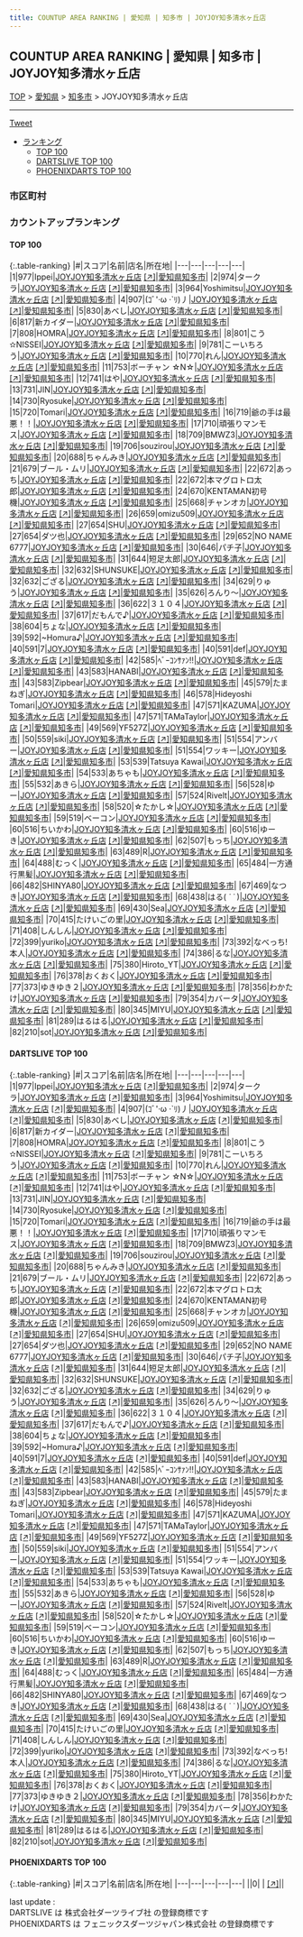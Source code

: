 ```yaml
---
title: COUNTUP AREA RANKING | 愛知県 | 知多市 | JOYJOY知多清水ヶ丘店
---
```

## COUNTUP AREA RANKING | 愛知県 | 知多市 | JOYJOY知多清水ヶ丘店

[TOP](/darts/rank/) > [愛知県](/darts/rank/愛知県/) > [知多市](/darts/rank/愛知県/知多市/) > JOYJOY知多清水ヶ丘店

___

<a href="https://twitter.com/share?ref_src=twsrc%5Etfw" data-text="COUNTUP AREA RANKING | 愛知県知多市JOYJOY知多清水ヶ丘店" class="twitter-share-button" data-hashtags="DARTSLIVE,PHOENIXDARTS,darts,ダーツ" data-show-count="false">Tweet</a>

* [ランキング](#カウントアップランキング)
    * [TOP 100](#top-100)
    * [DARTSLIVE TOP 100](#dartslive-top-100)
    * [PHOENIXDARTS TOP 100](#phoenixdarts-top-100)

### 市区町村

<ul>

</ul>

### カウントアップランキング

#### TOP 100



{:.table-ranking}
|#|スコア|名前|店名|所在地|
|---|---|---|---|---|
|1|977|<span class="rank-name-dl">Ippei</span>|<a href="/darts/rank/shops/ee395d328409ebdc58d385ea46352d8f.html">JOYJOY知多清水ヶ丘店</a> <a href="https://search.dartslive.com/jp/shop/ee395d328409ebdc58d385ea46352d8f">[↗]</a>|<a href="/darts/rank/愛知県/知多市">愛知県知多市</a>|
|2|974|<span class="rank-name-dl">タークラ</span>|<a href="/darts/rank/shops/ee395d328409ebdc58d385ea46352d8f.html">JOYJOY知多清水ヶ丘店</a> <a href="https://search.dartslive.com/jp/shop/ee395d328409ebdc58d385ea46352d8f">[↗]</a>|<a href="/darts/rank/愛知県/知多市">愛知県知多市</a>|
|3|964|<span class="rank-name-dl">Yoshimitsu</span>|<a href="/darts/rank/shops/ee395d328409ebdc58d385ea46352d8f.html">JOYJOY知多清水ヶ丘店</a> <a href="https://search.dartslive.com/jp/shop/ee395d328409ebdc58d385ea46352d8f">[↗]</a>|<a href="/darts/rank/愛知県/知多市">愛知県知多市</a>|
|4|907|<span class="rank-name-dl">(ｺﾞ&#x27;·ω ·`ﾘ)丿</span>|<a href="/darts/rank/shops/ee395d328409ebdc58d385ea46352d8f.html">JOYJOY知多清水ヶ丘店</a> <a href="https://search.dartslive.com/jp/shop/ee395d328409ebdc58d385ea46352d8f">[↗]</a>|<a href="/darts/rank/愛知県/知多市">愛知県知多市</a>|
|5|830|<span class="rank-name-dl">あべし</span>|<a href="/darts/rank/shops/ee395d328409ebdc58d385ea46352d8f.html">JOYJOY知多清水ヶ丘店</a> <a href="https://search.dartslive.com/jp/shop/ee395d328409ebdc58d385ea46352d8f">[↗]</a>|<a href="/darts/rank/愛知県/知多市">愛知県知多市</a>|
|6|817|<span class="rank-name-dl">新カイダー</span>|<a href="/darts/rank/shops/ee395d328409ebdc58d385ea46352d8f.html">JOYJOY知多清水ヶ丘店</a> <a href="https://search.dartslive.com/jp/shop/ee395d328409ebdc58d385ea46352d8f">[↗]</a>|<a href="/darts/rank/愛知県/知多市">愛知県知多市</a>|
|7|808|<span class="rank-name-dl">HOMRA</span>|<a href="/darts/rank/shops/ee395d328409ebdc58d385ea46352d8f.html">JOYJOY知多清水ヶ丘店</a> <a href="https://search.dartslive.com/jp/shop/ee395d328409ebdc58d385ea46352d8f">[↗]</a>|<a href="/darts/rank/愛知県/知多市">愛知県知多市</a>|
|8|801|<span class="rank-name-dl">こう✫NISSEI</span>|<a href="/darts/rank/shops/ee395d328409ebdc58d385ea46352d8f.html">JOYJOY知多清水ヶ丘店</a> <a href="https://search.dartslive.com/jp/shop/ee395d328409ebdc58d385ea46352d8f">[↗]</a>|<a href="/darts/rank/愛知県/知多市">愛知県知多市</a>|
|9|781|<span class="rank-name-dl">こーいちろう</span>|<a href="/darts/rank/shops/ee395d328409ebdc58d385ea46352d8f.html">JOYJOY知多清水ヶ丘店</a> <a href="https://search.dartslive.com/jp/shop/ee395d328409ebdc58d385ea46352d8f">[↗]</a>|<a href="/darts/rank/愛知県/知多市">愛知県知多市</a>|
|10|770|<span class="rank-name-dl">れん</span>|<a href="/darts/rank/shops/ee395d328409ebdc58d385ea46352d8f.html">JOYJOY知多清水ヶ丘店</a> <a href="https://search.dartslive.com/jp/shop/ee395d328409ebdc58d385ea46352d8f">[↗]</a>|<a href="/darts/rank/愛知県/知多市">愛知県知多市</a>|
|11|753|<span class="rank-name-dl">ボーチャン ☆N☆</span>|<a href="/darts/rank/shops/ee395d328409ebdc58d385ea46352d8f.html">JOYJOY知多清水ヶ丘店</a> <a href="https://search.dartslive.com/jp/shop/ee395d328409ebdc58d385ea46352d8f">[↗]</a>|<a href="/darts/rank/愛知県/知多市">愛知県知多市</a>|
|12|741|<span class="rank-name-dl">はや</span>|<a href="/darts/rank/shops/ee395d328409ebdc58d385ea46352d8f.html">JOYJOY知多清水ヶ丘店</a> <a href="https://search.dartslive.com/jp/shop/ee395d328409ebdc58d385ea46352d8f">[↗]</a>|<a href="/darts/rank/愛知県/知多市">愛知県知多市</a>|
|13|731|<span class="rank-name-dl">JIN</span>|<a href="/darts/rank/shops/ee395d328409ebdc58d385ea46352d8f.html">JOYJOY知多清水ヶ丘店</a> <a href="https://search.dartslive.com/jp/shop/ee395d328409ebdc58d385ea46352d8f">[↗]</a>|<a href="/darts/rank/愛知県/知多市">愛知県知多市</a>|
|14|730|<span class="rank-name-dl">Ryosuke</span>|<a href="/darts/rank/shops/ee395d328409ebdc58d385ea46352d8f.html">JOYJOY知多清水ヶ丘店</a> <a href="https://search.dartslive.com/jp/shop/ee395d328409ebdc58d385ea46352d8f">[↗]</a>|<a href="/darts/rank/愛知県/知多市">愛知県知多市</a>|
|15|720|<span class="rank-name-dl">Tomari</span>|<a href="/darts/rank/shops/ee395d328409ebdc58d385ea46352d8f.html">JOYJOY知多清水ヶ丘店</a> <a href="https://search.dartslive.com/jp/shop/ee395d328409ebdc58d385ea46352d8f">[↗]</a>|<a href="/darts/rank/愛知県/知多市">愛知県知多市</a>|
|16|719|<span class="rank-name-dl">爺の手は最悪！！</span>|<a href="/darts/rank/shops/ee395d328409ebdc58d385ea46352d8f.html">JOYJOY知多清水ヶ丘店</a> <a href="https://search.dartslive.com/jp/shop/ee395d328409ebdc58d385ea46352d8f">[↗]</a>|<a href="/darts/rank/愛知県/知多市">愛知県知多市</a>|
|17|710|<span class="rank-name-dl">頑張りマンモス</span>|<a href="/darts/rank/shops/ee395d328409ebdc58d385ea46352d8f.html">JOYJOY知多清水ヶ丘店</a> <a href="https://search.dartslive.com/jp/shop/ee395d328409ebdc58d385ea46352d8f">[↗]</a>|<a href="/darts/rank/愛知県/知多市">愛知県知多市</a>|
|18|709|<span class="rank-name-dl">BMWZ3</span>|<a href="/darts/rank/shops/ee395d328409ebdc58d385ea46352d8f.html">JOYJOY知多清水ヶ丘店</a> <a href="https://search.dartslive.com/jp/shop/ee395d328409ebdc58d385ea46352d8f">[↗]</a>|<a href="/darts/rank/愛知県/知多市">愛知県知多市</a>|
|19|706|<span class="rank-name-dl">souzirou</span>|<a href="/darts/rank/shops/ee395d328409ebdc58d385ea46352d8f.html">JOYJOY知多清水ヶ丘店</a> <a href="https://search.dartslive.com/jp/shop/ee395d328409ebdc58d385ea46352d8f">[↗]</a>|<a href="/darts/rank/愛知県/知多市">愛知県知多市</a>|
|20|688|<span class="rank-name-dl">ちゃんみき</span>|<a href="/darts/rank/shops/ee395d328409ebdc58d385ea46352d8f.html">JOYJOY知多清水ヶ丘店</a> <a href="https://search.dartslive.com/jp/shop/ee395d328409ebdc58d385ea46352d8f">[↗]</a>|<a href="/darts/rank/愛知県/知多市">愛知県知多市</a>|
|21|679|<span class="rank-name-dl">ブール・ムリ</span>|<a href="/darts/rank/shops/ee395d328409ebdc58d385ea46352d8f.html">JOYJOY知多清水ヶ丘店</a> <a href="https://search.dartslive.com/jp/shop/ee395d328409ebdc58d385ea46352d8f">[↗]</a>|<a href="/darts/rank/愛知県/知多市">愛知県知多市</a>|
|22|672|<span class="rank-name-dl">あっち</span>|<a href="/darts/rank/shops/ee395d328409ebdc58d385ea46352d8f.html">JOYJOY知多清水ヶ丘店</a> <a href="https://search.dartslive.com/jp/shop/ee395d328409ebdc58d385ea46352d8f">[↗]</a>|<a href="/darts/rank/愛知県/知多市">愛知県知多市</a>|
|22|672|<span class="rank-name-dl">本マグロトロ太郎</span>|<a href="/darts/rank/shops/ee395d328409ebdc58d385ea46352d8f.html">JOYJOY知多清水ヶ丘店</a> <a href="https://search.dartslive.com/jp/shop/ee395d328409ebdc58d385ea46352d8f">[↗]</a>|<a href="/darts/rank/愛知県/知多市">愛知県知多市</a>|
|24|670|<span class="rank-name-dl">KENTAMAN初号機</span>|<a href="/darts/rank/shops/ee395d328409ebdc58d385ea46352d8f.html">JOYJOY知多清水ヶ丘店</a> <a href="https://search.dartslive.com/jp/shop/ee395d328409ebdc58d385ea46352d8f">[↗]</a>|<a href="/darts/rank/愛知県/知多市">愛知県知多市</a>|
|25|668|<span class="rank-name-dl">チャンオカ</span>|<a href="/darts/rank/shops/ee395d328409ebdc58d385ea46352d8f.html">JOYJOY知多清水ヶ丘店</a> <a href="https://search.dartslive.com/jp/shop/ee395d328409ebdc58d385ea46352d8f">[↗]</a>|<a href="/darts/rank/愛知県/知多市">愛知県知多市</a>|
|26|659|<span class="rank-name-dl">omizu509</span>|<a href="/darts/rank/shops/ee395d328409ebdc58d385ea46352d8f.html">JOYJOY知多清水ヶ丘店</a> <a href="https://search.dartslive.com/jp/shop/ee395d328409ebdc58d385ea46352d8f">[↗]</a>|<a href="/darts/rank/愛知県/知多市">愛知県知多市</a>|
|27|654|<span class="rank-name-dl">SHU</span>|<a href="/darts/rank/shops/ee395d328409ebdc58d385ea46352d8f.html">JOYJOY知多清水ヶ丘店</a> <a href="https://search.dartslive.com/jp/shop/ee395d328409ebdc58d385ea46352d8f">[↗]</a>|<a href="/darts/rank/愛知県/知多市">愛知県知多市</a>|
|27|654|<span class="rank-name-dl">ダツ也</span>|<a href="/darts/rank/shops/ee395d328409ebdc58d385ea46352d8f.html">JOYJOY知多清水ヶ丘店</a> <a href="https://search.dartslive.com/jp/shop/ee395d328409ebdc58d385ea46352d8f">[↗]</a>|<a href="/darts/rank/愛知県/知多市">愛知県知多市</a>|
|29|652|<span class="rank-name-dl">NO NAME 6777</span>|<a href="/darts/rank/shops/ee395d328409ebdc58d385ea46352d8f.html">JOYJOY知多清水ヶ丘店</a> <a href="https://search.dartslive.com/jp/shop/ee395d328409ebdc58d385ea46352d8f">[↗]</a>|<a href="/darts/rank/愛知県/知多市">愛知県知多市</a>|
|30|646|<span class="rank-name-dl">パチ子</span>|<a href="/darts/rank/shops/ee395d328409ebdc58d385ea46352d8f.html">JOYJOY知多清水ヶ丘店</a> <a href="https://search.dartslive.com/jp/shop/ee395d328409ebdc58d385ea46352d8f">[↗]</a>|<a href="/darts/rank/愛知県/知多市">愛知県知多市</a>|
|31|644|<span class="rank-name-dl">短足太郎</span>|<a href="/darts/rank/shops/ee395d328409ebdc58d385ea46352d8f.html">JOYJOY知多清水ヶ丘店</a> <a href="https://search.dartslive.com/jp/shop/ee395d328409ebdc58d385ea46352d8f">[↗]</a>|<a href="/darts/rank/愛知県/知多市">愛知県知多市</a>|
|32|632|<span class="rank-name-dl">SHUNSUKE</span>|<a href="/darts/rank/shops/ee395d328409ebdc58d385ea46352d8f.html">JOYJOY知多清水ヶ丘店</a> <a href="https://search.dartslive.com/jp/shop/ee395d328409ebdc58d385ea46352d8f">[↗]</a>|<a href="/darts/rank/愛知県/知多市">愛知県知多市</a>|
|32|632|<span class="rank-name-dl">ござる</span>|<a href="/darts/rank/shops/ee395d328409ebdc58d385ea46352d8f.html">JOYJOY知多清水ヶ丘店</a> <a href="https://search.dartslive.com/jp/shop/ee395d328409ebdc58d385ea46352d8f">[↗]</a>|<a href="/darts/rank/愛知県/知多市">愛知県知多市</a>|
|34|629|<span class="rank-name-dl">りゅう</span>|<a href="/darts/rank/shops/ee395d328409ebdc58d385ea46352d8f.html">JOYJOY知多清水ヶ丘店</a> <a href="https://search.dartslive.com/jp/shop/ee395d328409ebdc58d385ea46352d8f">[↗]</a>|<a href="/darts/rank/愛知県/知多市">愛知県知多市</a>|
|35|626|<span class="rank-name-dl">ろんり～</span>|<a href="/darts/rank/shops/ee395d328409ebdc58d385ea46352d8f.html">JOYJOY知多清水ヶ丘店</a> <a href="https://search.dartslive.com/jp/shop/ee395d328409ebdc58d385ea46352d8f">[↗]</a>|<a href="/darts/rank/愛知県/知多市">愛知県知多市</a>|
|36|622|<span class="rank-name-dl">３１０４</span>|<a href="/darts/rank/shops/ee395d328409ebdc58d385ea46352d8f.html">JOYJOY知多清水ヶ丘店</a> <a href="https://search.dartslive.com/jp/shop/ee395d328409ebdc58d385ea46352d8f">[↗]</a>|<a href="/darts/rank/愛知県/知多市">愛知県知多市</a>|
|37|617|<span class="rank-name-dl">だもんで♪</span>|<a href="/darts/rank/shops/ee395d328409ebdc58d385ea46352d8f.html">JOYJOY知多清水ヶ丘店</a> <a href="https://search.dartslive.com/jp/shop/ee395d328409ebdc58d385ea46352d8f">[↗]</a>|<a href="/darts/rank/愛知県/知多市">愛知県知多市</a>|
|38|604|<span class="rank-name-dl">ちょな</span>|<a href="/darts/rank/shops/ee395d328409ebdc58d385ea46352d8f.html">JOYJOY知多清水ヶ丘店</a> <a href="https://search.dartslive.com/jp/shop/ee395d328409ebdc58d385ea46352d8f">[↗]</a>|<a href="/darts/rank/愛知県/知多市">愛知県知多市</a>|
|39|592|<span class="rank-name-dl">~Homura♪</span>|<a href="/darts/rank/shops/ee395d328409ebdc58d385ea46352d8f.html">JOYJOY知多清水ヶ丘店</a> <a href="https://search.dartslive.com/jp/shop/ee395d328409ebdc58d385ea46352d8f">[↗]</a>|<a href="/darts/rank/愛知県/知多市">愛知県知多市</a>|
|40|591|<span class="rank-name-dl">7</span>|<a href="/darts/rank/shops/ee395d328409ebdc58d385ea46352d8f.html">JOYJOY知多清水ヶ丘店</a> <a href="https://search.dartslive.com/jp/shop/ee395d328409ebdc58d385ea46352d8f">[↗]</a>|<a href="/darts/rank/愛知県/知多市">愛知県知多市</a>|
|40|591|<span class="rank-name-dl">def</span>|<a href="/darts/rank/shops/ee395d328409ebdc58d385ea46352d8f.html">JOYJOY知多清水ヶ丘店</a> <a href="https://search.dartslive.com/jp/shop/ee395d328409ebdc58d385ea46352d8f">[↗]</a>|<a href="/darts/rank/愛知県/知多市">愛知県知多市</a>|
|42|585|<span class="rank-name-dl">ﾍﾞｰｺﾝｻｧﾝ!!</span>|<a href="/darts/rank/shops/ee395d328409ebdc58d385ea46352d8f.html">JOYJOY知多清水ヶ丘店</a> <a href="https://search.dartslive.com/jp/shop/ee395d328409ebdc58d385ea46352d8f">[↗]</a>|<a href="/darts/rank/愛知県/知多市">愛知県知多市</a>|
|43|583|<span class="rank-name-dl">HANABI</span>|<a href="/darts/rank/shops/ee395d328409ebdc58d385ea46352d8f.html">JOYJOY知多清水ヶ丘店</a> <a href="https://search.dartslive.com/jp/shop/ee395d328409ebdc58d385ea46352d8f">[↗]</a>|<a href="/darts/rank/愛知県/知多市">愛知県知多市</a>|
|43|583|<span class="rank-name-dl">Zipbear</span>|<a href="/darts/rank/shops/ee395d328409ebdc58d385ea46352d8f.html">JOYJOY知多清水ヶ丘店</a> <a href="https://search.dartslive.com/jp/shop/ee395d328409ebdc58d385ea46352d8f">[↗]</a>|<a href="/darts/rank/愛知県/知多市">愛知県知多市</a>|
|45|579|<span class="rank-name-dl">たまねぎ</span>|<a href="/darts/rank/shops/ee395d328409ebdc58d385ea46352d8f.html">JOYJOY知多清水ヶ丘店</a> <a href="https://search.dartslive.com/jp/shop/ee395d328409ebdc58d385ea46352d8f">[↗]</a>|<a href="/darts/rank/愛知県/知多市">愛知県知多市</a>|
|46|578|<span class="rank-name-dl">Hideyoshi Tomari</span>|<a href="/darts/rank/shops/ee395d328409ebdc58d385ea46352d8f.html">JOYJOY知多清水ヶ丘店</a> <a href="https://search.dartslive.com/jp/shop/ee395d328409ebdc58d385ea46352d8f">[↗]</a>|<a href="/darts/rank/愛知県/知多市">愛知県知多市</a>|
|47|571|<span class="rank-name-dl">KAZUMA</span>|<a href="/darts/rank/shops/ee395d328409ebdc58d385ea46352d8f.html">JOYJOY知多清水ヶ丘店</a> <a href="https://search.dartslive.com/jp/shop/ee395d328409ebdc58d385ea46352d8f">[↗]</a>|<a href="/darts/rank/愛知県/知多市">愛知県知多市</a>|
|47|571|<span class="rank-name-dl">TAMaTaylor</span>|<a href="/darts/rank/shops/ee395d328409ebdc58d385ea46352d8f.html">JOYJOY知多清水ヶ丘店</a> <a href="https://search.dartslive.com/jp/shop/ee395d328409ebdc58d385ea46352d8f">[↗]</a>|<a href="/darts/rank/愛知県/知多市">愛知県知多市</a>|
|49|569|<span class="rank-name-dl">YF527Z</span>|<a href="/darts/rank/shops/ee395d328409ebdc58d385ea46352d8f.html">JOYJOY知多清水ヶ丘店</a> <a href="https://search.dartslive.com/jp/shop/ee395d328409ebdc58d385ea46352d8f">[↗]</a>|<a href="/darts/rank/愛知県/知多市">愛知県知多市</a>|
|50|559|<span class="rank-name-dl">siki</span>|<a href="/darts/rank/shops/ee395d328409ebdc58d385ea46352d8f.html">JOYJOY知多清水ヶ丘店</a> <a href="https://search.dartslive.com/jp/shop/ee395d328409ebdc58d385ea46352d8f">[↗]</a>|<a href="/darts/rank/愛知県/知多市">愛知県知多市</a>|
|51|554|<span class="rank-name-dl">アンバー</span>|<a href="/darts/rank/shops/ee395d328409ebdc58d385ea46352d8f.html">JOYJOY知多清水ヶ丘店</a> <a href="https://search.dartslive.com/jp/shop/ee395d328409ebdc58d385ea46352d8f">[↗]</a>|<a href="/darts/rank/愛知県/知多市">愛知県知多市</a>|
|51|554|<span class="rank-name-dl">ワッキー</span>|<a href="/darts/rank/shops/ee395d328409ebdc58d385ea46352d8f.html">JOYJOY知多清水ヶ丘店</a> <a href="https://search.dartslive.com/jp/shop/ee395d328409ebdc58d385ea46352d8f">[↗]</a>|<a href="/darts/rank/愛知県/知多市">愛知県知多市</a>|
|53|539|<span class="rank-name-dl">Tatsuya Kawai</span>|<a href="/darts/rank/shops/ee395d328409ebdc58d385ea46352d8f.html">JOYJOY知多清水ヶ丘店</a> <a href="https://search.dartslive.com/jp/shop/ee395d328409ebdc58d385ea46352d8f">[↗]</a>|<a href="/darts/rank/愛知県/知多市">愛知県知多市</a>|
|54|533|<span class="rank-name-dl">あちゃも</span>|<a href="/darts/rank/shops/ee395d328409ebdc58d385ea46352d8f.html">JOYJOY知多清水ヶ丘店</a> <a href="https://search.dartslive.com/jp/shop/ee395d328409ebdc58d385ea46352d8f">[↗]</a>|<a href="/darts/rank/愛知県/知多市">愛知県知多市</a>|
|55|532|<span class="rank-name-dl">あきら</span>|<a href="/darts/rank/shops/ee395d328409ebdc58d385ea46352d8f.html">JOYJOY知多清水ヶ丘店</a> <a href="https://search.dartslive.com/jp/shop/ee395d328409ebdc58d385ea46352d8f">[↗]</a>|<a href="/darts/rank/愛知県/知多市">愛知県知多市</a>|
|56|528|<span class="rank-name-dl">ゆー</span>|<a href="/darts/rank/shops/ee395d328409ebdc58d385ea46352d8f.html">JOYJOY知多清水ヶ丘店</a> <a href="https://search.dartslive.com/jp/shop/ee395d328409ebdc58d385ea46352d8f">[↗]</a>|<a href="/darts/rank/愛知県/知多市">愛知県知多市</a>|
|57|524|<span class="rank-name-dl">Rivelt</span>|<a href="/darts/rank/shops/ee395d328409ebdc58d385ea46352d8f.html">JOYJOY知多清水ヶ丘店</a> <a href="https://search.dartslive.com/jp/shop/ee395d328409ebdc58d385ea46352d8f">[↗]</a>|<a href="/darts/rank/愛知県/知多市">愛知県知多市</a>|
|58|520|<span class="rank-name-dl">☆たかし☆</span>|<a href="/darts/rank/shops/ee395d328409ebdc58d385ea46352d8f.html">JOYJOY知多清水ヶ丘店</a> <a href="https://search.dartslive.com/jp/shop/ee395d328409ebdc58d385ea46352d8f">[↗]</a>|<a href="/darts/rank/愛知県/知多市">愛知県知多市</a>|
|59|519|<span class="rank-name-dl">ベーコン</span>|<a href="/darts/rank/shops/ee395d328409ebdc58d385ea46352d8f.html">JOYJOY知多清水ヶ丘店</a> <a href="https://search.dartslive.com/jp/shop/ee395d328409ebdc58d385ea46352d8f">[↗]</a>|<a href="/darts/rank/愛知県/知多市">愛知県知多市</a>|
|60|516|<span class="rank-name-dl">ちいかわ</span>|<a href="/darts/rank/shops/ee395d328409ebdc58d385ea46352d8f.html">JOYJOY知多清水ヶ丘店</a> <a href="https://search.dartslive.com/jp/shop/ee395d328409ebdc58d385ea46352d8f">[↗]</a>|<a href="/darts/rank/愛知県/知多市">愛知県知多市</a>|
|60|516|<span class="rank-name-dl">ゆーき</span>|<a href="/darts/rank/shops/ee395d328409ebdc58d385ea46352d8f.html">JOYJOY知多清水ヶ丘店</a> <a href="https://search.dartslive.com/jp/shop/ee395d328409ebdc58d385ea46352d8f">[↗]</a>|<a href="/darts/rank/愛知県/知多市">愛知県知多市</a>|
|62|507|<span class="rank-name-dl">もっち</span>|<a href="/darts/rank/shops/ee395d328409ebdc58d385ea46352d8f.html">JOYJOY知多清水ヶ丘店</a> <a href="https://search.dartslive.com/jp/shop/ee395d328409ebdc58d385ea46352d8f">[↗]</a>|<a href="/darts/rank/愛知県/知多市">愛知県知多市</a>|
|63|489|<span class="rank-name-dl">R</span>|<a href="/darts/rank/shops/ee395d328409ebdc58d385ea46352d8f.html">JOYJOY知多清水ヶ丘店</a> <a href="https://search.dartslive.com/jp/shop/ee395d328409ebdc58d385ea46352d8f">[↗]</a>|<a href="/darts/rank/愛知県/知多市">愛知県知多市</a>|
|64|488|<span class="rank-name-dl">むっく</span>|<a href="/darts/rank/shops/ee395d328409ebdc58d385ea46352d8f.html">JOYJOY知多清水ヶ丘店</a> <a href="https://search.dartslive.com/jp/shop/ee395d328409ebdc58d385ea46352d8f">[↗]</a>|<a href="/darts/rank/愛知県/知多市">愛知県知多市</a>|
|65|484|<span class="rank-name-dl">一方通行黒髪</span>|<a href="/darts/rank/shops/ee395d328409ebdc58d385ea46352d8f.html">JOYJOY知多清水ヶ丘店</a> <a href="https://search.dartslive.com/jp/shop/ee395d328409ebdc58d385ea46352d8f">[↗]</a>|<a href="/darts/rank/愛知県/知多市">愛知県知多市</a>|
|66|482|<span class="rank-name-dl">SHINYA80</span>|<a href="/darts/rank/shops/ee395d328409ebdc58d385ea46352d8f.html">JOYJOY知多清水ヶ丘店</a> <a href="https://search.dartslive.com/jp/shop/ee395d328409ebdc58d385ea46352d8f">[↗]</a>|<a href="/darts/rank/愛知県/知多市">愛知県知多市</a>|
|67|469|<span class="rank-name-dl">なつき</span>|<a href="/darts/rank/shops/ee395d328409ebdc58d385ea46352d8f.html">JOYJOY知多清水ヶ丘店</a> <a href="https://search.dartslive.com/jp/shop/ee395d328409ebdc58d385ea46352d8f">[↗]</a>|<a href="/darts/rank/愛知県/知多市">愛知県知多市</a>|
|68|438|<span class="rank-name-dl">はる( *˙ ˙* )</span>|<a href="/darts/rank/shops/ee395d328409ebdc58d385ea46352d8f.html">JOYJOY知多清水ヶ丘店</a> <a href="https://search.dartslive.com/jp/shop/ee395d328409ebdc58d385ea46352d8f">[↗]</a>|<a href="/darts/rank/愛知県/知多市">愛知県知多市</a>|
|69|430|<span class="rank-name-dl">Sea</span>|<a href="/darts/rank/shops/ee395d328409ebdc58d385ea46352d8f.html">JOYJOY知多清水ヶ丘店</a> <a href="https://search.dartslive.com/jp/shop/ee395d328409ebdc58d385ea46352d8f">[↗]</a>|<a href="/darts/rank/愛知県/知多市">愛知県知多市</a>|
|70|415|<span class="rank-name-dl">たけいごの里</span>|<a href="/darts/rank/shops/ee395d328409ebdc58d385ea46352d8f.html">JOYJOY知多清水ヶ丘店</a> <a href="https://search.dartslive.com/jp/shop/ee395d328409ebdc58d385ea46352d8f">[↗]</a>|<a href="/darts/rank/愛知県/知多市">愛知県知多市</a>|
|71|408|<span class="rank-name-dl">しんしん</span>|<a href="/darts/rank/shops/ee395d328409ebdc58d385ea46352d8f.html">JOYJOY知多清水ヶ丘店</a> <a href="https://search.dartslive.com/jp/shop/ee395d328409ebdc58d385ea46352d8f">[↗]</a>|<a href="/darts/rank/愛知県/知多市">愛知県知多市</a>|
|72|399|<span class="rank-name-dl">yuriko</span>|<a href="/darts/rank/shops/ee395d328409ebdc58d385ea46352d8f.html">JOYJOY知多清水ヶ丘店</a> <a href="https://search.dartslive.com/jp/shop/ee395d328409ebdc58d385ea46352d8f">[↗]</a>|<a href="/darts/rank/愛知県/知多市">愛知県知多市</a>|
|73|392|<span class="rank-name-dl">なべっち!本人</span>|<a href="/darts/rank/shops/ee395d328409ebdc58d385ea46352d8f.html">JOYJOY知多清水ヶ丘店</a> <a href="https://search.dartslive.com/jp/shop/ee395d328409ebdc58d385ea46352d8f">[↗]</a>|<a href="/darts/rank/愛知県/知多市">愛知県知多市</a>|
|74|386|<span class="rank-name-dl">るな</span>|<a href="/darts/rank/shops/ee395d328409ebdc58d385ea46352d8f.html">JOYJOY知多清水ヶ丘店</a> <a href="https://search.dartslive.com/jp/shop/ee395d328409ebdc58d385ea46352d8f">[↗]</a>|<a href="/darts/rank/愛知県/知多市">愛知県知多市</a>|
|75|380|<span class="rank-name-dl">Hiroto_YT</span>|<a href="/darts/rank/shops/ee395d328409ebdc58d385ea46352d8f.html">JOYJOY知多清水ヶ丘店</a> <a href="https://search.dartslive.com/jp/shop/ee395d328409ebdc58d385ea46352d8f">[↗]</a>|<a href="/darts/rank/愛知県/知多市">愛知県知多市</a>|
|76|378|<span class="rank-name-dl">おくおく</span>|<a href="/darts/rank/shops/ee395d328409ebdc58d385ea46352d8f.html">JOYJOY知多清水ヶ丘店</a> <a href="https://search.dartslive.com/jp/shop/ee395d328409ebdc58d385ea46352d8f">[↗]</a>|<a href="/darts/rank/愛知県/知多市">愛知県知多市</a>|
|77|373|<span class="rank-name-dl">ゆきゆき２</span>|<a href="/darts/rank/shops/ee395d328409ebdc58d385ea46352d8f.html">JOYJOY知多清水ヶ丘店</a> <a href="https://search.dartslive.com/jp/shop/ee395d328409ebdc58d385ea46352d8f">[↗]</a>|<a href="/darts/rank/愛知県/知多市">愛知県知多市</a>|
|78|356|<span class="rank-name-dl">わかたけ</span>|<a href="/darts/rank/shops/ee395d328409ebdc58d385ea46352d8f.html">JOYJOY知多清水ヶ丘店</a> <a href="https://search.dartslive.com/jp/shop/ee395d328409ebdc58d385ea46352d8f">[↗]</a>|<a href="/darts/rank/愛知県/知多市">愛知県知多市</a>|
|79|354|<span class="rank-name-dl">カバータ</span>|<a href="/darts/rank/shops/ee395d328409ebdc58d385ea46352d8f.html">JOYJOY知多清水ヶ丘店</a> <a href="https://search.dartslive.com/jp/shop/ee395d328409ebdc58d385ea46352d8f">[↗]</a>|<a href="/darts/rank/愛知県/知多市">愛知県知多市</a>|
|80|345|<span class="rank-name-dl">MIYU</span>|<a href="/darts/rank/shops/ee395d328409ebdc58d385ea46352d8f.html">JOYJOY知多清水ヶ丘店</a> <a href="https://search.dartslive.com/jp/shop/ee395d328409ebdc58d385ea46352d8f">[↗]</a>|<a href="/darts/rank/愛知県/知多市">愛知県知多市</a>|
|81|289|<span class="rank-name-dl">はるはる</span>|<a href="/darts/rank/shops/ee395d328409ebdc58d385ea46352d8f.html">JOYJOY知多清水ヶ丘店</a> <a href="https://search.dartslive.com/jp/shop/ee395d328409ebdc58d385ea46352d8f">[↗]</a>|<a href="/darts/rank/愛知県/知多市">愛知県知多市</a>|
|82|210|<span class="rank-name-dl">sot</span>|<a href="/darts/rank/shops/ee395d328409ebdc58d385ea46352d8f.html">JOYJOY知多清水ヶ丘店</a> <a href="https://search.dartslive.com/jp/shop/ee395d328409ebdc58d385ea46352d8f">[↗]</a>|<a href="/darts/rank/愛知県/知多市">愛知県知多市</a>|


#### DARTSLIVE TOP 100



{:.table-ranking}
|#|スコア|名前|店名|所在地|
|---|---|---|---|---|
|1|977|<span class="rank-name-dl">Ippei</span>|<a href="/darts/rank/shops/ee395d328409ebdc58d385ea46352d8f.html">JOYJOY知多清水ヶ丘店</a> <a href="https://search.dartslive.com/jp/shop/ee395d328409ebdc58d385ea46352d8f">[↗]</a>|<a href="/darts/rank/愛知県/知多市">愛知県知多市</a>|
|2|974|<span class="rank-name-dl">タークラ</span>|<a href="/darts/rank/shops/ee395d328409ebdc58d385ea46352d8f.html">JOYJOY知多清水ヶ丘店</a> <a href="https://search.dartslive.com/jp/shop/ee395d328409ebdc58d385ea46352d8f">[↗]</a>|<a href="/darts/rank/愛知県/知多市">愛知県知多市</a>|
|3|964|<span class="rank-name-dl">Yoshimitsu</span>|<a href="/darts/rank/shops/ee395d328409ebdc58d385ea46352d8f.html">JOYJOY知多清水ヶ丘店</a> <a href="https://search.dartslive.com/jp/shop/ee395d328409ebdc58d385ea46352d8f">[↗]</a>|<a href="/darts/rank/愛知県/知多市">愛知県知多市</a>|
|4|907|<span class="rank-name-dl">(ｺﾞ&#x27;·ω ·`ﾘ)丿</span>|<a href="/darts/rank/shops/ee395d328409ebdc58d385ea46352d8f.html">JOYJOY知多清水ヶ丘店</a> <a href="https://search.dartslive.com/jp/shop/ee395d328409ebdc58d385ea46352d8f">[↗]</a>|<a href="/darts/rank/愛知県/知多市">愛知県知多市</a>|
|5|830|<span class="rank-name-dl">あべし</span>|<a href="/darts/rank/shops/ee395d328409ebdc58d385ea46352d8f.html">JOYJOY知多清水ヶ丘店</a> <a href="https://search.dartslive.com/jp/shop/ee395d328409ebdc58d385ea46352d8f">[↗]</a>|<a href="/darts/rank/愛知県/知多市">愛知県知多市</a>|
|6|817|<span class="rank-name-dl">新カイダー</span>|<a href="/darts/rank/shops/ee395d328409ebdc58d385ea46352d8f.html">JOYJOY知多清水ヶ丘店</a> <a href="https://search.dartslive.com/jp/shop/ee395d328409ebdc58d385ea46352d8f">[↗]</a>|<a href="/darts/rank/愛知県/知多市">愛知県知多市</a>|
|7|808|<span class="rank-name-dl">HOMRA</span>|<a href="/darts/rank/shops/ee395d328409ebdc58d385ea46352d8f.html">JOYJOY知多清水ヶ丘店</a> <a href="https://search.dartslive.com/jp/shop/ee395d328409ebdc58d385ea46352d8f">[↗]</a>|<a href="/darts/rank/愛知県/知多市">愛知県知多市</a>|
|8|801|<span class="rank-name-dl">こう✫NISSEI</span>|<a href="/darts/rank/shops/ee395d328409ebdc58d385ea46352d8f.html">JOYJOY知多清水ヶ丘店</a> <a href="https://search.dartslive.com/jp/shop/ee395d328409ebdc58d385ea46352d8f">[↗]</a>|<a href="/darts/rank/愛知県/知多市">愛知県知多市</a>|
|9|781|<span class="rank-name-dl">こーいちろう</span>|<a href="/darts/rank/shops/ee395d328409ebdc58d385ea46352d8f.html">JOYJOY知多清水ヶ丘店</a> <a href="https://search.dartslive.com/jp/shop/ee395d328409ebdc58d385ea46352d8f">[↗]</a>|<a href="/darts/rank/愛知県/知多市">愛知県知多市</a>|
|10|770|<span class="rank-name-dl">れん</span>|<a href="/darts/rank/shops/ee395d328409ebdc58d385ea46352d8f.html">JOYJOY知多清水ヶ丘店</a> <a href="https://search.dartslive.com/jp/shop/ee395d328409ebdc58d385ea46352d8f">[↗]</a>|<a href="/darts/rank/愛知県/知多市">愛知県知多市</a>|
|11|753|<span class="rank-name-dl">ボーチャン ☆N☆</span>|<a href="/darts/rank/shops/ee395d328409ebdc58d385ea46352d8f.html">JOYJOY知多清水ヶ丘店</a> <a href="https://search.dartslive.com/jp/shop/ee395d328409ebdc58d385ea46352d8f">[↗]</a>|<a href="/darts/rank/愛知県/知多市">愛知県知多市</a>|
|12|741|<span class="rank-name-dl">はや</span>|<a href="/darts/rank/shops/ee395d328409ebdc58d385ea46352d8f.html">JOYJOY知多清水ヶ丘店</a> <a href="https://search.dartslive.com/jp/shop/ee395d328409ebdc58d385ea46352d8f">[↗]</a>|<a href="/darts/rank/愛知県/知多市">愛知県知多市</a>|
|13|731|<span class="rank-name-dl">JIN</span>|<a href="/darts/rank/shops/ee395d328409ebdc58d385ea46352d8f.html">JOYJOY知多清水ヶ丘店</a> <a href="https://search.dartslive.com/jp/shop/ee395d328409ebdc58d385ea46352d8f">[↗]</a>|<a href="/darts/rank/愛知県/知多市">愛知県知多市</a>|
|14|730|<span class="rank-name-dl">Ryosuke</span>|<a href="/darts/rank/shops/ee395d328409ebdc58d385ea46352d8f.html">JOYJOY知多清水ヶ丘店</a> <a href="https://search.dartslive.com/jp/shop/ee395d328409ebdc58d385ea46352d8f">[↗]</a>|<a href="/darts/rank/愛知県/知多市">愛知県知多市</a>|
|15|720|<span class="rank-name-dl">Tomari</span>|<a href="/darts/rank/shops/ee395d328409ebdc58d385ea46352d8f.html">JOYJOY知多清水ヶ丘店</a> <a href="https://search.dartslive.com/jp/shop/ee395d328409ebdc58d385ea46352d8f">[↗]</a>|<a href="/darts/rank/愛知県/知多市">愛知県知多市</a>|
|16|719|<span class="rank-name-dl">爺の手は最悪！！</span>|<a href="/darts/rank/shops/ee395d328409ebdc58d385ea46352d8f.html">JOYJOY知多清水ヶ丘店</a> <a href="https://search.dartslive.com/jp/shop/ee395d328409ebdc58d385ea46352d8f">[↗]</a>|<a href="/darts/rank/愛知県/知多市">愛知県知多市</a>|
|17|710|<span class="rank-name-dl">頑張りマンモス</span>|<a href="/darts/rank/shops/ee395d328409ebdc58d385ea46352d8f.html">JOYJOY知多清水ヶ丘店</a> <a href="https://search.dartslive.com/jp/shop/ee395d328409ebdc58d385ea46352d8f">[↗]</a>|<a href="/darts/rank/愛知県/知多市">愛知県知多市</a>|
|18|709|<span class="rank-name-dl">BMWZ3</span>|<a href="/darts/rank/shops/ee395d328409ebdc58d385ea46352d8f.html">JOYJOY知多清水ヶ丘店</a> <a href="https://search.dartslive.com/jp/shop/ee395d328409ebdc58d385ea46352d8f">[↗]</a>|<a href="/darts/rank/愛知県/知多市">愛知県知多市</a>|
|19|706|<span class="rank-name-dl">souzirou</span>|<a href="/darts/rank/shops/ee395d328409ebdc58d385ea46352d8f.html">JOYJOY知多清水ヶ丘店</a> <a href="https://search.dartslive.com/jp/shop/ee395d328409ebdc58d385ea46352d8f">[↗]</a>|<a href="/darts/rank/愛知県/知多市">愛知県知多市</a>|
|20|688|<span class="rank-name-dl">ちゃんみき</span>|<a href="/darts/rank/shops/ee395d328409ebdc58d385ea46352d8f.html">JOYJOY知多清水ヶ丘店</a> <a href="https://search.dartslive.com/jp/shop/ee395d328409ebdc58d385ea46352d8f">[↗]</a>|<a href="/darts/rank/愛知県/知多市">愛知県知多市</a>|
|21|679|<span class="rank-name-dl">ブール・ムリ</span>|<a href="/darts/rank/shops/ee395d328409ebdc58d385ea46352d8f.html">JOYJOY知多清水ヶ丘店</a> <a href="https://search.dartslive.com/jp/shop/ee395d328409ebdc58d385ea46352d8f">[↗]</a>|<a href="/darts/rank/愛知県/知多市">愛知県知多市</a>|
|22|672|<span class="rank-name-dl">あっち</span>|<a href="/darts/rank/shops/ee395d328409ebdc58d385ea46352d8f.html">JOYJOY知多清水ヶ丘店</a> <a href="https://search.dartslive.com/jp/shop/ee395d328409ebdc58d385ea46352d8f">[↗]</a>|<a href="/darts/rank/愛知県/知多市">愛知県知多市</a>|
|22|672|<span class="rank-name-dl">本マグロトロ太郎</span>|<a href="/darts/rank/shops/ee395d328409ebdc58d385ea46352d8f.html">JOYJOY知多清水ヶ丘店</a> <a href="https://search.dartslive.com/jp/shop/ee395d328409ebdc58d385ea46352d8f">[↗]</a>|<a href="/darts/rank/愛知県/知多市">愛知県知多市</a>|
|24|670|<span class="rank-name-dl">KENTAMAN初号機</span>|<a href="/darts/rank/shops/ee395d328409ebdc58d385ea46352d8f.html">JOYJOY知多清水ヶ丘店</a> <a href="https://search.dartslive.com/jp/shop/ee395d328409ebdc58d385ea46352d8f">[↗]</a>|<a href="/darts/rank/愛知県/知多市">愛知県知多市</a>|
|25|668|<span class="rank-name-dl">チャンオカ</span>|<a href="/darts/rank/shops/ee395d328409ebdc58d385ea46352d8f.html">JOYJOY知多清水ヶ丘店</a> <a href="https://search.dartslive.com/jp/shop/ee395d328409ebdc58d385ea46352d8f">[↗]</a>|<a href="/darts/rank/愛知県/知多市">愛知県知多市</a>|
|26|659|<span class="rank-name-dl">omizu509</span>|<a href="/darts/rank/shops/ee395d328409ebdc58d385ea46352d8f.html">JOYJOY知多清水ヶ丘店</a> <a href="https://search.dartslive.com/jp/shop/ee395d328409ebdc58d385ea46352d8f">[↗]</a>|<a href="/darts/rank/愛知県/知多市">愛知県知多市</a>|
|27|654|<span class="rank-name-dl">SHU</span>|<a href="/darts/rank/shops/ee395d328409ebdc58d385ea46352d8f.html">JOYJOY知多清水ヶ丘店</a> <a href="https://search.dartslive.com/jp/shop/ee395d328409ebdc58d385ea46352d8f">[↗]</a>|<a href="/darts/rank/愛知県/知多市">愛知県知多市</a>|
|27|654|<span class="rank-name-dl">ダツ也</span>|<a href="/darts/rank/shops/ee395d328409ebdc58d385ea46352d8f.html">JOYJOY知多清水ヶ丘店</a> <a href="https://search.dartslive.com/jp/shop/ee395d328409ebdc58d385ea46352d8f">[↗]</a>|<a href="/darts/rank/愛知県/知多市">愛知県知多市</a>|
|29|652|<span class="rank-name-dl">NO NAME 6777</span>|<a href="/darts/rank/shops/ee395d328409ebdc58d385ea46352d8f.html">JOYJOY知多清水ヶ丘店</a> <a href="https://search.dartslive.com/jp/shop/ee395d328409ebdc58d385ea46352d8f">[↗]</a>|<a href="/darts/rank/愛知県/知多市">愛知県知多市</a>|
|30|646|<span class="rank-name-dl">パチ子</span>|<a href="/darts/rank/shops/ee395d328409ebdc58d385ea46352d8f.html">JOYJOY知多清水ヶ丘店</a> <a href="https://search.dartslive.com/jp/shop/ee395d328409ebdc58d385ea46352d8f">[↗]</a>|<a href="/darts/rank/愛知県/知多市">愛知県知多市</a>|
|31|644|<span class="rank-name-dl">短足太郎</span>|<a href="/darts/rank/shops/ee395d328409ebdc58d385ea46352d8f.html">JOYJOY知多清水ヶ丘店</a> <a href="https://search.dartslive.com/jp/shop/ee395d328409ebdc58d385ea46352d8f">[↗]</a>|<a href="/darts/rank/愛知県/知多市">愛知県知多市</a>|
|32|632|<span class="rank-name-dl">SHUNSUKE</span>|<a href="/darts/rank/shops/ee395d328409ebdc58d385ea46352d8f.html">JOYJOY知多清水ヶ丘店</a> <a href="https://search.dartslive.com/jp/shop/ee395d328409ebdc58d385ea46352d8f">[↗]</a>|<a href="/darts/rank/愛知県/知多市">愛知県知多市</a>|
|32|632|<span class="rank-name-dl">ござる</span>|<a href="/darts/rank/shops/ee395d328409ebdc58d385ea46352d8f.html">JOYJOY知多清水ヶ丘店</a> <a href="https://search.dartslive.com/jp/shop/ee395d328409ebdc58d385ea46352d8f">[↗]</a>|<a href="/darts/rank/愛知県/知多市">愛知県知多市</a>|
|34|629|<span class="rank-name-dl">りゅう</span>|<a href="/darts/rank/shops/ee395d328409ebdc58d385ea46352d8f.html">JOYJOY知多清水ヶ丘店</a> <a href="https://search.dartslive.com/jp/shop/ee395d328409ebdc58d385ea46352d8f">[↗]</a>|<a href="/darts/rank/愛知県/知多市">愛知県知多市</a>|
|35|626|<span class="rank-name-dl">ろんり～</span>|<a href="/darts/rank/shops/ee395d328409ebdc58d385ea46352d8f.html">JOYJOY知多清水ヶ丘店</a> <a href="https://search.dartslive.com/jp/shop/ee395d328409ebdc58d385ea46352d8f">[↗]</a>|<a href="/darts/rank/愛知県/知多市">愛知県知多市</a>|
|36|622|<span class="rank-name-dl">３１０４</span>|<a href="/darts/rank/shops/ee395d328409ebdc58d385ea46352d8f.html">JOYJOY知多清水ヶ丘店</a> <a href="https://search.dartslive.com/jp/shop/ee395d328409ebdc58d385ea46352d8f">[↗]</a>|<a href="/darts/rank/愛知県/知多市">愛知県知多市</a>|
|37|617|<span class="rank-name-dl">だもんで♪</span>|<a href="/darts/rank/shops/ee395d328409ebdc58d385ea46352d8f.html">JOYJOY知多清水ヶ丘店</a> <a href="https://search.dartslive.com/jp/shop/ee395d328409ebdc58d385ea46352d8f">[↗]</a>|<a href="/darts/rank/愛知県/知多市">愛知県知多市</a>|
|38|604|<span class="rank-name-dl">ちょな</span>|<a href="/darts/rank/shops/ee395d328409ebdc58d385ea46352d8f.html">JOYJOY知多清水ヶ丘店</a> <a href="https://search.dartslive.com/jp/shop/ee395d328409ebdc58d385ea46352d8f">[↗]</a>|<a href="/darts/rank/愛知県/知多市">愛知県知多市</a>|
|39|592|<span class="rank-name-dl">~Homura♪</span>|<a href="/darts/rank/shops/ee395d328409ebdc58d385ea46352d8f.html">JOYJOY知多清水ヶ丘店</a> <a href="https://search.dartslive.com/jp/shop/ee395d328409ebdc58d385ea46352d8f">[↗]</a>|<a href="/darts/rank/愛知県/知多市">愛知県知多市</a>|
|40|591|<span class="rank-name-dl">7</span>|<a href="/darts/rank/shops/ee395d328409ebdc58d385ea46352d8f.html">JOYJOY知多清水ヶ丘店</a> <a href="https://search.dartslive.com/jp/shop/ee395d328409ebdc58d385ea46352d8f">[↗]</a>|<a href="/darts/rank/愛知県/知多市">愛知県知多市</a>|
|40|591|<span class="rank-name-dl">def</span>|<a href="/darts/rank/shops/ee395d328409ebdc58d385ea46352d8f.html">JOYJOY知多清水ヶ丘店</a> <a href="https://search.dartslive.com/jp/shop/ee395d328409ebdc58d385ea46352d8f">[↗]</a>|<a href="/darts/rank/愛知県/知多市">愛知県知多市</a>|
|42|585|<span class="rank-name-dl">ﾍﾞｰｺﾝｻｧﾝ!!</span>|<a href="/darts/rank/shops/ee395d328409ebdc58d385ea46352d8f.html">JOYJOY知多清水ヶ丘店</a> <a href="https://search.dartslive.com/jp/shop/ee395d328409ebdc58d385ea46352d8f">[↗]</a>|<a href="/darts/rank/愛知県/知多市">愛知県知多市</a>|
|43|583|<span class="rank-name-dl">HANABI</span>|<a href="/darts/rank/shops/ee395d328409ebdc58d385ea46352d8f.html">JOYJOY知多清水ヶ丘店</a> <a href="https://search.dartslive.com/jp/shop/ee395d328409ebdc58d385ea46352d8f">[↗]</a>|<a href="/darts/rank/愛知県/知多市">愛知県知多市</a>|
|43|583|<span class="rank-name-dl">Zipbear</span>|<a href="/darts/rank/shops/ee395d328409ebdc58d385ea46352d8f.html">JOYJOY知多清水ヶ丘店</a> <a href="https://search.dartslive.com/jp/shop/ee395d328409ebdc58d385ea46352d8f">[↗]</a>|<a href="/darts/rank/愛知県/知多市">愛知県知多市</a>|
|45|579|<span class="rank-name-dl">たまねぎ</span>|<a href="/darts/rank/shops/ee395d328409ebdc58d385ea46352d8f.html">JOYJOY知多清水ヶ丘店</a> <a href="https://search.dartslive.com/jp/shop/ee395d328409ebdc58d385ea46352d8f">[↗]</a>|<a href="/darts/rank/愛知県/知多市">愛知県知多市</a>|
|46|578|<span class="rank-name-dl">Hideyoshi Tomari</span>|<a href="/darts/rank/shops/ee395d328409ebdc58d385ea46352d8f.html">JOYJOY知多清水ヶ丘店</a> <a href="https://search.dartslive.com/jp/shop/ee395d328409ebdc58d385ea46352d8f">[↗]</a>|<a href="/darts/rank/愛知県/知多市">愛知県知多市</a>|
|47|571|<span class="rank-name-dl">KAZUMA</span>|<a href="/darts/rank/shops/ee395d328409ebdc58d385ea46352d8f.html">JOYJOY知多清水ヶ丘店</a> <a href="https://search.dartslive.com/jp/shop/ee395d328409ebdc58d385ea46352d8f">[↗]</a>|<a href="/darts/rank/愛知県/知多市">愛知県知多市</a>|
|47|571|<span class="rank-name-dl">TAMaTaylor</span>|<a href="/darts/rank/shops/ee395d328409ebdc58d385ea46352d8f.html">JOYJOY知多清水ヶ丘店</a> <a href="https://search.dartslive.com/jp/shop/ee395d328409ebdc58d385ea46352d8f">[↗]</a>|<a href="/darts/rank/愛知県/知多市">愛知県知多市</a>|
|49|569|<span class="rank-name-dl">YF527Z</span>|<a href="/darts/rank/shops/ee395d328409ebdc58d385ea46352d8f.html">JOYJOY知多清水ヶ丘店</a> <a href="https://search.dartslive.com/jp/shop/ee395d328409ebdc58d385ea46352d8f">[↗]</a>|<a href="/darts/rank/愛知県/知多市">愛知県知多市</a>|
|50|559|<span class="rank-name-dl">siki</span>|<a href="/darts/rank/shops/ee395d328409ebdc58d385ea46352d8f.html">JOYJOY知多清水ヶ丘店</a> <a href="https://search.dartslive.com/jp/shop/ee395d328409ebdc58d385ea46352d8f">[↗]</a>|<a href="/darts/rank/愛知県/知多市">愛知県知多市</a>|
|51|554|<span class="rank-name-dl">アンバー</span>|<a href="/darts/rank/shops/ee395d328409ebdc58d385ea46352d8f.html">JOYJOY知多清水ヶ丘店</a> <a href="https://search.dartslive.com/jp/shop/ee395d328409ebdc58d385ea46352d8f">[↗]</a>|<a href="/darts/rank/愛知県/知多市">愛知県知多市</a>|
|51|554|<span class="rank-name-dl">ワッキー</span>|<a href="/darts/rank/shops/ee395d328409ebdc58d385ea46352d8f.html">JOYJOY知多清水ヶ丘店</a> <a href="https://search.dartslive.com/jp/shop/ee395d328409ebdc58d385ea46352d8f">[↗]</a>|<a href="/darts/rank/愛知県/知多市">愛知県知多市</a>|
|53|539|<span class="rank-name-dl">Tatsuya Kawai</span>|<a href="/darts/rank/shops/ee395d328409ebdc58d385ea46352d8f.html">JOYJOY知多清水ヶ丘店</a> <a href="https://search.dartslive.com/jp/shop/ee395d328409ebdc58d385ea46352d8f">[↗]</a>|<a href="/darts/rank/愛知県/知多市">愛知県知多市</a>|
|54|533|<span class="rank-name-dl">あちゃも</span>|<a href="/darts/rank/shops/ee395d328409ebdc58d385ea46352d8f.html">JOYJOY知多清水ヶ丘店</a> <a href="https://search.dartslive.com/jp/shop/ee395d328409ebdc58d385ea46352d8f">[↗]</a>|<a href="/darts/rank/愛知県/知多市">愛知県知多市</a>|
|55|532|<span class="rank-name-dl">あきら</span>|<a href="/darts/rank/shops/ee395d328409ebdc58d385ea46352d8f.html">JOYJOY知多清水ヶ丘店</a> <a href="https://search.dartslive.com/jp/shop/ee395d328409ebdc58d385ea46352d8f">[↗]</a>|<a href="/darts/rank/愛知県/知多市">愛知県知多市</a>|
|56|528|<span class="rank-name-dl">ゆー</span>|<a href="/darts/rank/shops/ee395d328409ebdc58d385ea46352d8f.html">JOYJOY知多清水ヶ丘店</a> <a href="https://search.dartslive.com/jp/shop/ee395d328409ebdc58d385ea46352d8f">[↗]</a>|<a href="/darts/rank/愛知県/知多市">愛知県知多市</a>|
|57|524|<span class="rank-name-dl">Rivelt</span>|<a href="/darts/rank/shops/ee395d328409ebdc58d385ea46352d8f.html">JOYJOY知多清水ヶ丘店</a> <a href="https://search.dartslive.com/jp/shop/ee395d328409ebdc58d385ea46352d8f">[↗]</a>|<a href="/darts/rank/愛知県/知多市">愛知県知多市</a>|
|58|520|<span class="rank-name-dl">☆たかし☆</span>|<a href="/darts/rank/shops/ee395d328409ebdc58d385ea46352d8f.html">JOYJOY知多清水ヶ丘店</a> <a href="https://search.dartslive.com/jp/shop/ee395d328409ebdc58d385ea46352d8f">[↗]</a>|<a href="/darts/rank/愛知県/知多市">愛知県知多市</a>|
|59|519|<span class="rank-name-dl">ベーコン</span>|<a href="/darts/rank/shops/ee395d328409ebdc58d385ea46352d8f.html">JOYJOY知多清水ヶ丘店</a> <a href="https://search.dartslive.com/jp/shop/ee395d328409ebdc58d385ea46352d8f">[↗]</a>|<a href="/darts/rank/愛知県/知多市">愛知県知多市</a>|
|60|516|<span class="rank-name-dl">ちいかわ</span>|<a href="/darts/rank/shops/ee395d328409ebdc58d385ea46352d8f.html">JOYJOY知多清水ヶ丘店</a> <a href="https://search.dartslive.com/jp/shop/ee395d328409ebdc58d385ea46352d8f">[↗]</a>|<a href="/darts/rank/愛知県/知多市">愛知県知多市</a>|
|60|516|<span class="rank-name-dl">ゆーき</span>|<a href="/darts/rank/shops/ee395d328409ebdc58d385ea46352d8f.html">JOYJOY知多清水ヶ丘店</a> <a href="https://search.dartslive.com/jp/shop/ee395d328409ebdc58d385ea46352d8f">[↗]</a>|<a href="/darts/rank/愛知県/知多市">愛知県知多市</a>|
|62|507|<span class="rank-name-dl">もっち</span>|<a href="/darts/rank/shops/ee395d328409ebdc58d385ea46352d8f.html">JOYJOY知多清水ヶ丘店</a> <a href="https://search.dartslive.com/jp/shop/ee395d328409ebdc58d385ea46352d8f">[↗]</a>|<a href="/darts/rank/愛知県/知多市">愛知県知多市</a>|
|63|489|<span class="rank-name-dl">R</span>|<a href="/darts/rank/shops/ee395d328409ebdc58d385ea46352d8f.html">JOYJOY知多清水ヶ丘店</a> <a href="https://search.dartslive.com/jp/shop/ee395d328409ebdc58d385ea46352d8f">[↗]</a>|<a href="/darts/rank/愛知県/知多市">愛知県知多市</a>|
|64|488|<span class="rank-name-dl">むっく</span>|<a href="/darts/rank/shops/ee395d328409ebdc58d385ea46352d8f.html">JOYJOY知多清水ヶ丘店</a> <a href="https://search.dartslive.com/jp/shop/ee395d328409ebdc58d385ea46352d8f">[↗]</a>|<a href="/darts/rank/愛知県/知多市">愛知県知多市</a>|
|65|484|<span class="rank-name-dl">一方通行黒髪</span>|<a href="/darts/rank/shops/ee395d328409ebdc58d385ea46352d8f.html">JOYJOY知多清水ヶ丘店</a> <a href="https://search.dartslive.com/jp/shop/ee395d328409ebdc58d385ea46352d8f">[↗]</a>|<a href="/darts/rank/愛知県/知多市">愛知県知多市</a>|
|66|482|<span class="rank-name-dl">SHINYA80</span>|<a href="/darts/rank/shops/ee395d328409ebdc58d385ea46352d8f.html">JOYJOY知多清水ヶ丘店</a> <a href="https://search.dartslive.com/jp/shop/ee395d328409ebdc58d385ea46352d8f">[↗]</a>|<a href="/darts/rank/愛知県/知多市">愛知県知多市</a>|
|67|469|<span class="rank-name-dl">なつき</span>|<a href="/darts/rank/shops/ee395d328409ebdc58d385ea46352d8f.html">JOYJOY知多清水ヶ丘店</a> <a href="https://search.dartslive.com/jp/shop/ee395d328409ebdc58d385ea46352d8f">[↗]</a>|<a href="/darts/rank/愛知県/知多市">愛知県知多市</a>|
|68|438|<span class="rank-name-dl">はる( *˙ ˙* )</span>|<a href="/darts/rank/shops/ee395d328409ebdc58d385ea46352d8f.html">JOYJOY知多清水ヶ丘店</a> <a href="https://search.dartslive.com/jp/shop/ee395d328409ebdc58d385ea46352d8f">[↗]</a>|<a href="/darts/rank/愛知県/知多市">愛知県知多市</a>|
|69|430|<span class="rank-name-dl">Sea</span>|<a href="/darts/rank/shops/ee395d328409ebdc58d385ea46352d8f.html">JOYJOY知多清水ヶ丘店</a> <a href="https://search.dartslive.com/jp/shop/ee395d328409ebdc58d385ea46352d8f">[↗]</a>|<a href="/darts/rank/愛知県/知多市">愛知県知多市</a>|
|70|415|<span class="rank-name-dl">たけいごの里</span>|<a href="/darts/rank/shops/ee395d328409ebdc58d385ea46352d8f.html">JOYJOY知多清水ヶ丘店</a> <a href="https://search.dartslive.com/jp/shop/ee395d328409ebdc58d385ea46352d8f">[↗]</a>|<a href="/darts/rank/愛知県/知多市">愛知県知多市</a>|
|71|408|<span class="rank-name-dl">しんしん</span>|<a href="/darts/rank/shops/ee395d328409ebdc58d385ea46352d8f.html">JOYJOY知多清水ヶ丘店</a> <a href="https://search.dartslive.com/jp/shop/ee395d328409ebdc58d385ea46352d8f">[↗]</a>|<a href="/darts/rank/愛知県/知多市">愛知県知多市</a>|
|72|399|<span class="rank-name-dl">yuriko</span>|<a href="/darts/rank/shops/ee395d328409ebdc58d385ea46352d8f.html">JOYJOY知多清水ヶ丘店</a> <a href="https://search.dartslive.com/jp/shop/ee395d328409ebdc58d385ea46352d8f">[↗]</a>|<a href="/darts/rank/愛知県/知多市">愛知県知多市</a>|
|73|392|<span class="rank-name-dl">なべっち!本人</span>|<a href="/darts/rank/shops/ee395d328409ebdc58d385ea46352d8f.html">JOYJOY知多清水ヶ丘店</a> <a href="https://search.dartslive.com/jp/shop/ee395d328409ebdc58d385ea46352d8f">[↗]</a>|<a href="/darts/rank/愛知県/知多市">愛知県知多市</a>|
|74|386|<span class="rank-name-dl">るな</span>|<a href="/darts/rank/shops/ee395d328409ebdc58d385ea46352d8f.html">JOYJOY知多清水ヶ丘店</a> <a href="https://search.dartslive.com/jp/shop/ee395d328409ebdc58d385ea46352d8f">[↗]</a>|<a href="/darts/rank/愛知県/知多市">愛知県知多市</a>|
|75|380|<span class="rank-name-dl">Hiroto_YT</span>|<a href="/darts/rank/shops/ee395d328409ebdc58d385ea46352d8f.html">JOYJOY知多清水ヶ丘店</a> <a href="https://search.dartslive.com/jp/shop/ee395d328409ebdc58d385ea46352d8f">[↗]</a>|<a href="/darts/rank/愛知県/知多市">愛知県知多市</a>|
|76|378|<span class="rank-name-dl">おくおく</span>|<a href="/darts/rank/shops/ee395d328409ebdc58d385ea46352d8f.html">JOYJOY知多清水ヶ丘店</a> <a href="https://search.dartslive.com/jp/shop/ee395d328409ebdc58d385ea46352d8f">[↗]</a>|<a href="/darts/rank/愛知県/知多市">愛知県知多市</a>|
|77|373|<span class="rank-name-dl">ゆきゆき２</span>|<a href="/darts/rank/shops/ee395d328409ebdc58d385ea46352d8f.html">JOYJOY知多清水ヶ丘店</a> <a href="https://search.dartslive.com/jp/shop/ee395d328409ebdc58d385ea46352d8f">[↗]</a>|<a href="/darts/rank/愛知県/知多市">愛知県知多市</a>|
|78|356|<span class="rank-name-dl">わかたけ</span>|<a href="/darts/rank/shops/ee395d328409ebdc58d385ea46352d8f.html">JOYJOY知多清水ヶ丘店</a> <a href="https://search.dartslive.com/jp/shop/ee395d328409ebdc58d385ea46352d8f">[↗]</a>|<a href="/darts/rank/愛知県/知多市">愛知県知多市</a>|
|79|354|<span class="rank-name-dl">カバータ</span>|<a href="/darts/rank/shops/ee395d328409ebdc58d385ea46352d8f.html">JOYJOY知多清水ヶ丘店</a> <a href="https://search.dartslive.com/jp/shop/ee395d328409ebdc58d385ea46352d8f">[↗]</a>|<a href="/darts/rank/愛知県/知多市">愛知県知多市</a>|
|80|345|<span class="rank-name-dl">MIYU</span>|<a href="/darts/rank/shops/ee395d328409ebdc58d385ea46352d8f.html">JOYJOY知多清水ヶ丘店</a> <a href="https://search.dartslive.com/jp/shop/ee395d328409ebdc58d385ea46352d8f">[↗]</a>|<a href="/darts/rank/愛知県/知多市">愛知県知多市</a>|
|81|289|<span class="rank-name-dl">はるはる</span>|<a href="/darts/rank/shops/ee395d328409ebdc58d385ea46352d8f.html">JOYJOY知多清水ヶ丘店</a> <a href="https://search.dartslive.com/jp/shop/ee395d328409ebdc58d385ea46352d8f">[↗]</a>|<a href="/darts/rank/愛知県/知多市">愛知県知多市</a>|
|82|210|<span class="rank-name-dl">sot</span>|<a href="/darts/rank/shops/ee395d328409ebdc58d385ea46352d8f.html">JOYJOY知多清水ヶ丘店</a> <a href="https://search.dartslive.com/jp/shop/ee395d328409ebdc58d385ea46352d8f">[↗]</a>|<a href="/darts/rank/愛知県/知多市">愛知県知多市</a>|


#### PHOENIXDARTS TOP 100



{:.table-ranking}
|#|スコア|名前|店名|所在地|
|---|---|---|---|---|
||0|<span class="rank-name-dl"> </span>|<a href="/darts/rank/shops/.html"></a> <a href="">[↗]</a>|<a href="/darts/rank//"></a>|


<div class="footer border-top border-gray-light mt-5 pt-3 text-right text-gray">
    last update : <span style="font-weight: italic" id="foot_last_modified"></span><br />
    DARTSLIVE は 株式会社ダーツライブ社 の登録商標です<br />
    PHOENIXDARTS は フェニックスダーツジャパン株式会社 の登録商標です<br />
</div>

<script src="https://cdnjs.cloudflare.com/ajax/libs/jquery.tablesorter/2.31.3/js/jquery.tablesorter.min.js" integrity="sha512-qzgd5cYSZcosqpzpn7zF2ZId8f/8CHmFKZ8j7mU4OUXTNRd5g+ZHBPsgKEwoqxCtdQvExE5LprwwPAgoicguNg==" crossorigin="anonymous" referrerpolicy="no-referrer"></script>
<link rel="stylesheet" href="https://cdnjs.cloudflare.com/ajax/libs/jquery.tablesorter/2.31.3/css/theme.default.min.css" integrity="sha512-wghhOJkjQX0Lh3NSWvNKeZ0ZpNn+SPVXX1Qyc9OCaogADktxrBiBdKGDoqVUOyhStvMBmJQ8ZdMHiR3wuEq8+w==" crossorigin="anonymous" referrerpolicy="no-referrer" />
<script>
$(function() {
    $(".table-ranking").tablesorter({sortList:[[0, 0]]});
    $("#foot_last_modified").text(formatDate(new Date(document.lastModified), 'yyyy-MM-dd HH:mm:ss'));
});
</script>

<script async src="https://platform.twitter.com/widgets.js" charset="utf-8"></script>